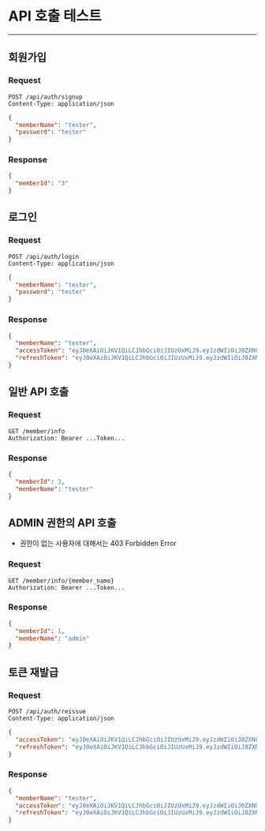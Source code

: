 # API 호출 테스트

-----------------------------------------

## 회원가입
### Request
```HTTP
POST /api/auth/signup
Content-Type: application/json
```
```json
{
  "memberName": "tester",
  "password": "tester"
}
```
### Response
```json
{
  "memberId": "3"
}
```


## 로그인
### Request
```HTTP
POST /api/auth/login
Content-Type: application/json
```
```json
{
  "memberName": "tester", 
  "password": "tester"
}
```
### Response
```json
{
  "memberName": "tester",
  "accessToken": "eyJ0eXAiOiJKV1QiLCJhbGciOiJIUzUxMiJ9.eyJzdWIiOiJ0ZXN0ZXIiLCJhdXRoIjoiUk9MRV9NRU1CRVIiLCJpYXQiOjE2ODk2NzM1NzYsImV4cCI6MTY4OTY3NTM3Nn0.TJnNMLPjw-cv0v-OJr4bhnKO7iLcAK31oLivApzalLAYxOd8MOFqRaC5SFXwCkRKZDTiYlrOaD_ikyupDSUPTw",
  "refreshToken": "eyJ0eXAiOiJKV1QiLCJhbGciOiJIUzUxMiJ9.eyJzdWIiOiJ0ZXN0ZXIiLCJhdXRoIjoiUk9MRV9NRU1CRVIiLCJpYXQiOjE2ODk2NzM1NzYsImV4cCI6MTY5MDI3ODM3Nn0.LbsZxFKduiYapLsP-pg83POtNRAFzcQVD6T83Cn5DXE1mJ5qORtcydwv3uiufw4T-aEV7hwptPeGFErd54wp2A"
}
```


## 일반 API 호출
### Request
```HTTP
GET /member/info
Authorization: Bearer ...Token...
```
### Response
```json
{
  "memberId": 3,
  "memberName": "tester"
}
```


## ADMIN 권한의 API 호출
- 권한이 없는 사용자에 대해서는 403 Forbidden Error
### Request
```HTTP
GET /member/info/{member_name}
Authorization: Bearer ...Token...
```
### Response
```json
{
  "memberId": 1,
  "memberName": "admin"
}
```


## 토큰 재발급
### Request
```HTTP
POST /api/auth/reissue 
Content-Type: application/json
```
```json
{
  "accessToken": "eyJ0eXAiOiJKV1QiLCJhbGciOiJIUzUxMiJ9.eyJzdWIiOiJ0ZXN0ZXIiLCJhdXRoIjoiUk9MRV9NRU1CRVIiLCJpYXQiOjE2ODk2NzUyOTcsImV4cCI6MTY4OTY3NzA5N30.t17cJ3nd6VdTedOO-m74ZdHS_ylMjYs25vdUf3nWKOVVwC99IElOP8HGHrsmLw55_vnHyYeF-ivYxYIs5nS42w",
  "refreshToken": "eyJ0eXAiOiJKV1QiLCJhbGciOiJIUzUxMiJ9.eyJzdWIiOiJ0ZXN0ZXIiLCJhdXRoIjoiUk9MRV9NRU1CRVIiLCJpYXQiOjE2ODk2NzUyOTcsImV4cCI6MTY5MDI4MDA5N30.NeJPocgBIPVIdT6NC30ALrKVQiork_D-2KawExrF6-yX-l7hue8dyhyKu5306FaGRc5Osrj9Hq8YitDBm66NGw"
}
```
### Response
```json
{
  "memberName": "tester",
  "accessToken": "eyJ0eXAiOiJKV1QiLCJhbGciOiJIUzUxMiJ9.eyJzdWIiOiJ0ZXN0ZXIiLCJhdXRoIjoiUk9MRV9NRU1CRVIiLCJpYXQiOjE2ODk2NzUzMDgsImV4cCI6MTY4OTY3NzEwOH0.WrhaOBT2hj1l9LeoOZCFbyFH8AQsnZYQz-U-XyaoQRhDsCk1p5ulcmFpZo9NHfbk2f4y7fd-OkP5Ry6xEYr_kA",
  "refreshToken": "eyJ0eXAiOiJKV1QiLCJhbGciOiJIUzUxMiJ9.eyJzdWIiOiJ0ZXN0ZXIiLCJhdXRoIjoiUk9MRV9NRU1CRVIiLCJpYXQiOjE2ODk2NzUzMDgsImV4cCI6MTY5MDI4MDEwOH0.SqnNy2T10MQpZZzoMc31TsNlb-g0BEvngCIat4w6o4uG_nLUTaiZSXSmf6XaeT15YZrz7oKgZDMVWTEVFlBM8g"
}
```
